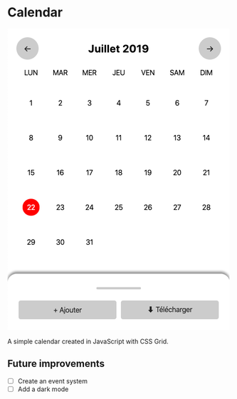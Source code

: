 # Calendar

![ScreenShot](/08_Calendar/ScreenShot.png?raw=true "Screenshot of Calendar")

A simple calendar created in JavaScript with CSS Grid.

## Future improvements
- [ ] Create an event system
- [ ] Add a dark mode
